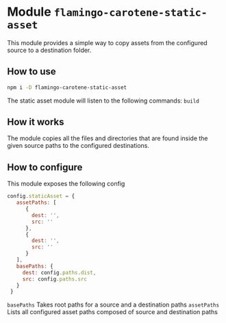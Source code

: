 # Module `flamingo-carotene-static-asset`

This module provides a simple way to copy assets from the configured source to a destination folder.

## How to use

```bash
npm i -D flamingo-carotene-static-asset
```

The static asset module will listen to the following commands: `build`

## How it works

The module copies all the files and directories that are found inside the given source paths to the configured destinations.

## How to configure

This module exposes the following config
```js
config.staticAsset = {
   assetPaths: [
      {
        dest: '',
        src: ''
      },
      {
        dest: '',
        src: ''
      }
   ],
   basePaths: {
     dest: config.paths.dist,
     src: config.paths.src
   }
 }
```

`basePaths` Takes root paths for a source and a destination paths
`assetPaths` Lists all configured asset paths composed of source and destination paths
